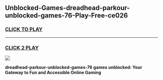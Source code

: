 
## Unblocked-Games-dreadhead-parkour-unblocked-games-76-Play-Free-ce026
<h3>
<a href="https://premium76.site?title=dreadhead-parkour-unblocked-games-76&ref=10A">CLICK TO PLAY</a></h3>
<hr>

<h3>
<a href="https://premium76.site?title=dreadhead-parkour-unblocked-games-76&ref=10A">CLICK 2 PLAY</a>
  
</h3>

<a href="https://premium76.site?title=dreadhead-parkour-unblocked-games-76&ref=10A"><img src="https://clearcache.store/games.png"></a>


**dreadhead-parkour-unblocked-games-76 games unblocked: Your Gateway to Fun and Accessible Online Gaming**
